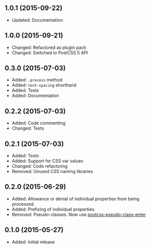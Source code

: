 ## 1.0.1 (2015-09-22)

- Updated: Documentation

## 1.0.0 (2015-09-21)

- Changed: Refactored as plugin pack
- Changed: Switched to PostCSS 5 API

## 0.3.0 (2015-07-03)

- Added: `.process` method
- Added: `text-spacing` shorthand
- Added: Tests
- Added: Documentation

## 0.2.2 (2015-07-03)

- Added: Code commenting
- Changed: Tests

## 0.2.1 (2015-07-03)

- Added: Tests
- Added: Support for CSS var values
- Changed: Code refactoring
- Removed: Unused CSS naming libraries

## 0.2.0 (2015-06-29)

- Added: Allowance or denial of individual properties from being processed.
- Added: Prefixing of individual properties.
- Removed: Pseudo-classes. Now use [postcss-pseudo-class-enter](https://github.com/jonathantneal/postcss-pseudo-class-enter)

## 0.1.0 (2015-05-27)

- Added: Initial release
